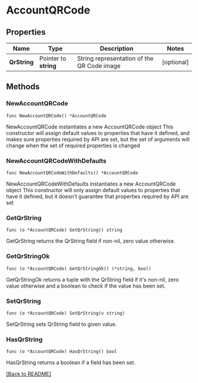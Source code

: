 # AccountQRCode

## Properties

| Name | Type | Description | Notes |
| ------------ | ------------- | ------------- | ------------- |
| **QrString** | Pointer to **string** | String representation of the QR Code image | [optional]  |

## Methods

### NewAccountQRCode

`func NewAccountQRCode() *AccountQRCode`

NewAccountQRCode instantiates a new AccountQRCode object
This constructor will assign default values to properties that have it defined,
and makes sure properties required by API are set, but the set of arguments
will change when the set of required properties is changed

### NewAccountQRCodeWithDefaults

`func NewAccountQRCodeWithDefaults() *AccountQRCode`

NewAccountQRCodeWithDefaults instantiates a new AccountQRCode object
This constructor will only assign default values to properties that have it defined,
but it doesn't guarantee that properties required by API are set

### GetQrString

`func (o *AccountQRCode) GetQrString() string`

GetQrString returns the QrString field if non-nil, zero value otherwise.

### GetQrStringOk

`func (o *AccountQRCode) GetQrStringOk() (*string, bool)`

GetQrStringOk returns a tuple with the QrString field if it's non-nil, zero value otherwise
and a boolean to check if the value has been set.

### SetQrString

`func (o *AccountQRCode) SetQrString(v string)`

SetQrString sets QrString field to given value.

### HasQrString

`func (o *AccountQRCode) HasQrString() bool`

HasQrString returns a boolean if a field has been set.


[[Back to README]](../../README.md)


